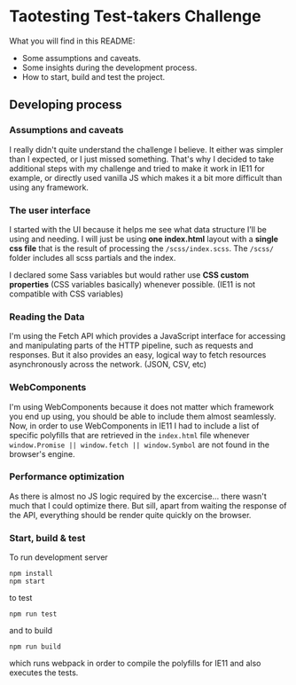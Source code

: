# Taotesting Test-takers Challenge

What you will find in this README:
  - Some assumptions and caveats.
  - Some insights during the development process.
  - How to start, build and test the project.


## Developing process

### Assumptions and caveats
I really didn't quite understand the challenge I believe.
It either was simpler than I expected, or I just missed something. That's why I decided to take additional steps with my challenge and tried to make it work in IE11 for example, or directly used vanilla JS which makes it a bit more difficult than using any framework.
### The user interface
I started with the UI because it helps me see what data structure I’ll be using and needing. I will just be using **one index.html** layout with a **single css file** that is the result of processing the `/scss/index.scss`. The `/scss/` folder includes all scss partials and the index.

I declared some Sass variables but would rather use **CSS custom properties** (CSS variables basically) whenever possible. (IE11 is not compatible with CSS variables)

### Reading the Data
I'm using the Fetch API which provides a JavaScript interface for accessing and manipulating parts of the HTTP pipeline, such as requests and responses. But it also provides an easy, logical way to fetch resources asynchronously across the network. (JSON, CSV, etc)

### WebComponents
I'm using WebComponents because it does not matter which framework you end up using, you should be able to include them almost seamlessly. Now, in order to use WebComponents in IE11 I had to include a list of specific polyfills that are retrieved  in the `index.html` file whenever `window.Promise || window.fetch || window.Symbol` are not found in the browser's engine.

### Performance optimization
As there is almost no JS logic required by the excercise... there wasn't much that I could optimize there. But sill, apart from waiting the response of the API, everything should be render quite quickly on the browser.

### Start, build & test
To run development server

    npm install
    npm start
to test

    npm run test
and to build

    npm run build
which runs webpack in order to compile the polyfills for IE11 and also executes the tests.